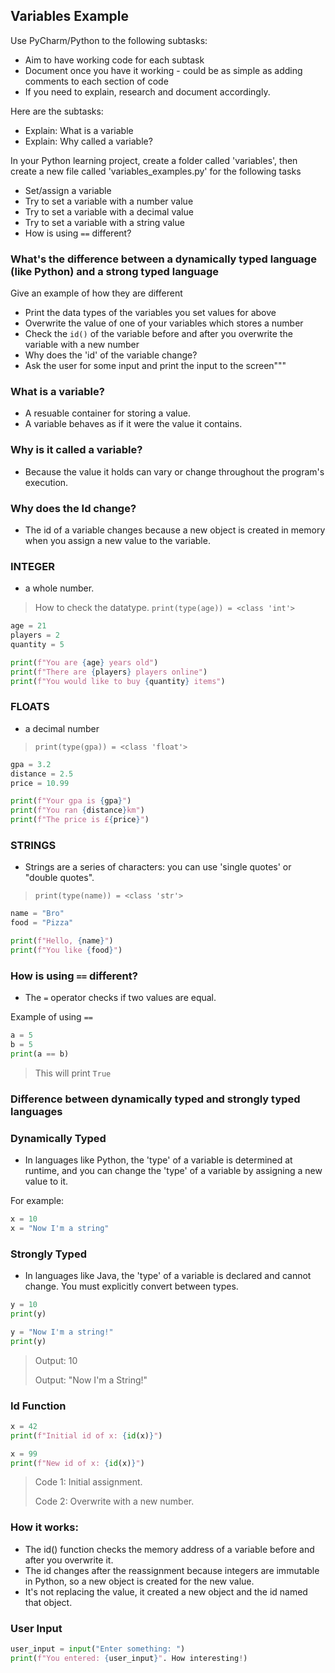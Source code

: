 ## Variables Example
Use PyCharm/Python to the following subtasks:

* Aim to have working code for each subtask
* Document once you have it working - could be as simple as adding comments to each section of code
* If you need to explain, research and document accordingly.

Here are the subtasks:
- Explain: What is a variable
- Explain: Why called a variable?

In your Python learning project, create a folder called 'variables', then create a new file called
'variables_examples.py' for the following tasks
- Set/assign a variable
- Try to set a variable with a number value
- Try to set a variable with a decimal value
- Try to set a variable with a string value
- How is using `==` different?

### What's the difference between a dynamically typed language (like Python) and a strong typed language
Give an example of how they are different
- Print the data types of the variables you set values for above
- Overwrite the value of one of your variables which stores a number
- Check the `id()` of the variable before and after you overwrite the variable with a new number
- Why does the 'id' of the variable change?
- Ask the user for some input and print the input to the screen"""


### What is a variable?
* A resuable container for storing a value. 
* A variable behaves as if it were the value it contains.

### Why is it called a variable?
* Because the value it holds can vary or change throughout the program's execution.

### Why does the Id change?
* The id of a variable changes because a new object is created in memory when you assign a new value to the variable.


### INTEGER
*  a whole number.

>How to check the datatype. 
`print(type(age)) = <class 'int'>`
```python
age = 21                                     
players = 2
quantity = 5

print(f"You are {age} years old")
print(f"There are {players} players online")
print(f"You would like to buy {quantity} items")
```

### FLOATS
* a decimal number

> `print(type(gpa)) = <class 'float'>`
```python
gpa = 3.2               
distance = 2.5
price = 10.99

print(f"Your gpa is {gpa}")
print(f"You ran {distance}km")
print(f"The price is £{price}")
```

### STRINGS
* Strings are a series of characters: you can use 'single quotes' or "double quotes".
> `print(type(name)) = <class 'str'>`
```python
name = "Bro"                         
food = "Pizza"

print(f"Hello, {name}")
print(f"You like {food}")
```

### How is using `==` different?
* The `=` operator checks if two values are equal.

Example of using `==`
```python
a = 5
b = 5
print(a == b)
```
>This will print `True`


### Difference between dynamically typed and strongly typed languages

### Dynamically Typed
* In languages like Python, the 'type' of a variable is determined at runtime,
and you can change the 'type' of a variable by assigning a new value to it.

For example:
```python
x = 10
x = "Now I'm a string"
```

### Strongly Typed
* In languages like Java, the 'type' of a variable is declared and cannot change. You must explicitly convert between types.
```python
y = 10            
print(y)               

y = "Now I'm a string!"
print(y)  
```                
> Output: 10
> 
> Output: "Now I'm a String!"


### Id Function

```python
x = 42                            
print(f"Initial id of x: {id(x)}")

x = 99                          
print(f"New id of x: {id(x)}")
```
> Code 1: Initial assignment.
> 
> Code 2: Overwrite with a new number.


### How it works:
* The id() function checks the memory address of a variable before and after you overwrite it.
* The id changes after the reassignment because integers are immutable in Python, so a new object is created for the new value.
* It's not replacing the value, it created a new object and the id named that object.


### User Input
```python
user_input = input("Enter something: ")
print(f"You entered: {user_input}". How interesting!)
```


